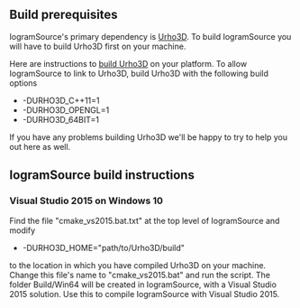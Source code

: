 
## Build prerequisites

IogramSource's primary dependency is [Urho3D](https://urho3d.github.io). To
build IogramSource you will have to build Urho3D first on your machine.

Here are instructions to
[build Urho3D](https://urho3d.github.io/documentation/1.6/_building.html) on
your platform. To allow IogramSource to link to Urho3D, build Urho3D with the
following build options

* -DURHO3D_C++11=1
* -DURHO3D_OPENGL=1
* -DURHO3D_64BIT=1

If you have any problems building Urho3D we'll be happy to try to help you out
here as well.

## IogramSource build instructions

### Visual Studio 2015 on Windows 10

Find the file "cmake_vs2015.bat.txt" at the top level of IogramSource and modify

* -DURHO3D_HOME="path/to/Urho3D/build"

to the location in which you have compiled Urho3D on your machine. Change this
file's name to "cmake_vs2015.bat" and run the script. The folder Build/Win64
will be created in IogramSource, with a Visual Studio 2015 solution. Use this to
compile IogramSource with Visual Studio 2015.